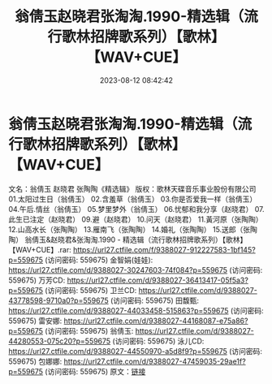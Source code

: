 ﻿---
title: 翁倩玉赵晓君张淘淘.1990-精选辑（流行歌林招牌歌系列）【歌林】【WAV+CUE】
date: 2023-08-12 08:42:42
categories: WAV车载音乐、镜像
tags: 华语中文
---
# 翁倩玉赵晓君张淘淘.1990-精选辑（流行歌林招牌歌系列）【歌林】【WAV+CUE】

文名：翁倩玉 赵晓君 张陶陶《精选辑》
版权：歌林天碟音乐事业股份有限公司
01.太阳过生日（翁倩玉）
02.含羞草（翁倩玉）
03.你是否爱我一样（翁倩玉）
04.午后.情丝（翁倩玉）
05.梦里梦外（翁倩玉）
06.忧郁和我分享（赵晓君）
07.此生已注定（赵晓君）
09.避（赵晓君）
10.问天（赵晓君）
11.黃河原（张陶陶）
12.山高水长（张陶陶）
13.雁南飞（张陶陶）
14.婚礼（张陶陶）
15.送郎（张陶陶）
翁倩玉&赵晓君&张淘淘.1990 - 精选辑（流行歌林招牌歌系列）【歌林】【WAV+CUE】.rar:
https://url27.ctfile.com/f/9388027-912227583-1bf145?p=559675
(访问密码: 559675)
金智娟(娃娃): https://url27.ctfile.com/d/9388027-30247603-74f084?p=559675
(访问密码: 559675)
万芳CD: https://url27.ctfile.com/d/9388027-36413417-05f5a3?p=559675
(访问密码: 559675)
卫兰CD: https://url27.ctfile.com/d/9388027-43778598-9710a0?p=559675
(访问密码: 559675)
田馥甄: https://url27.ctfile.com/d/9388027-44033458-515863?p=559675
(访问密码: 559675)
雷安娜: https://url27.ctfile.com/d/9388027-44168087-e75a86?p=559675
(访问密码: 559675)
翁倩玉: https://url27.ctfile.com/d/9388027-44280553-075c20?p=559675
(访问密码: 559675)
泳儿CD: https://url27.ctfile.com/d/9388027-44550970-a5d8f9?p=559675
(访问密码: 559675)
包娜娜: https://url27.ctfile.com/d/9388027-47459035-29ae1f?p=559675
(访问密码: 559675)
原文：[链接](https://blog.sina.com.cn/s/blog_1647c7e7601031329.html)
